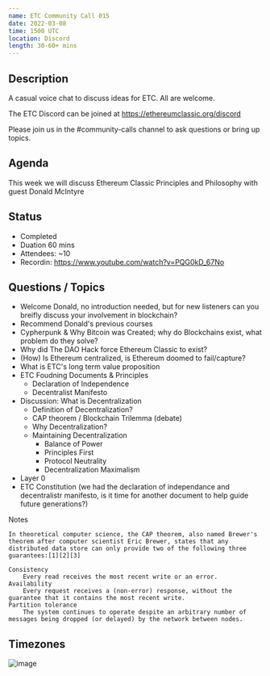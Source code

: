 ```yaml
---
name: ETC Community Call 015
date: 2022-03-08
time: 1500 UTC
location: Discord
length: 30-60+ mins
---
```


## Description

A casual voice chat to discuss ideas for ETC. All are welcome.

The ETC Discord can be joined at https://ethereumclassic.org/discord

Please join us in the #community-calls channel to ask questions or bring up topics.

## Agenda

This week we will discuss Ethereum Classic Principles and Philosophy with guest Donald McIntyre

## Status

- Completed
- Duation 60 mins
- Attendees: ~10
- Recordin: https://www.youtube.com/watch?v=PQG0kD_67No

## Questions / Topics

- Welcome Donald, no introduction needed, but for new listeners can you breifly discuss your involvement in blockchain?
- Recommend Donald's previous courses
- Cypherpunk & Why Bitcoin was Created; why do Blockchains exist, what problem do they solve?
- Why did The DAO Hack force Ethereum Classic to exist?
- (How) Is Ethereum centralized, is Ethereum doomed to fail/capture?
- What is ETC's long term value proposition
- ETC Foudning Documents & Principles
  - Declaration of Independence
  - Decentralist Manifesto
- Discussion: What is Decentralization
  - Definition of Decentralization?   
  - CAP theorem / Blockchain Trilemma (debate)
  - Why Decentralization?
  - Maintaining Decentralization
    - Balance of Power
    - Principles First
    - Protocol Neutrality
    - Decentralization Maximalism
- Layer 0
- ETC Constitution (we had the declaration of independance and decentralistr manifesto, is it time for another document to help guide future generations?)

Notes 

```
In theoretical computer science, the CAP theorem, also named Brewer's theorem after computer scientist Eric Brewer, states that any distributed data store can only provide two of the following three guarantees:[1][2][3]

Consistency
    Every read receives the most recent write or an error.
Availability
    Every request receives a (non-error) response, without the guarantee that it contains the most recent write.
Partition tolerance
    The system continues to operate despite an arbitrary number of messages being dropped (or delayed) by the network between nodes.
```

## Timezones

![image](https://user-images.githubusercontent.com/1696942/156685476-8f9e9c40-981d-4e69-9c58-4fa8ab64c5db.png)
